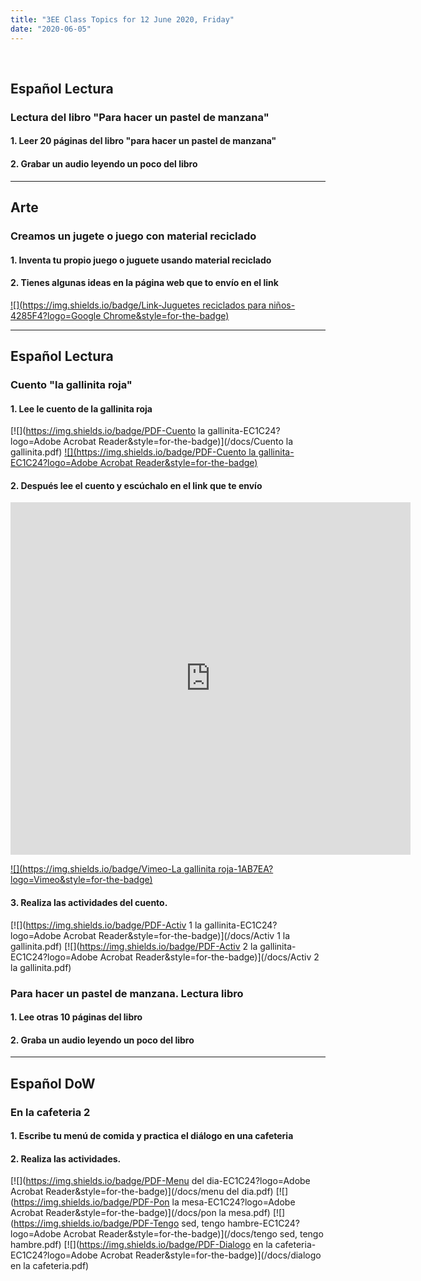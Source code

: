 ```yaml
---
title: "3EE Class Topics for 12 June 2020, Friday"
date: "2020-06-05"
---
```


&nbsp;

## Español Lectura

### Lectura del libro "Para hacer un pastel de manzana"

#### 1. Leer 20 páginas del libro "para hacer un pastel de manzana"

#### 2. Grabar un audio leyendo un poco del libro

<hr>

## Arte

### Creamos un jugete o juego con material reciclado

#### 1. Inventa tu propio juego o juguete usando material reciclado

#### 2. Tienes algunas ideas en la página web que to envío en el link

[![](https://img.shields.io/badge/Link-Juguetes reciclados para niños-4285F4?logo=Google Chrome&style=for-the-badge)](https://webdelmaestro.com/juguetes-reciclados-para-ninos/)

<hr>

## Español Lectura

### Cuento "la gallinita roja"

#### 1. Lee le cuento de la gallinita roja

[![](https://img.shields.io/badge/PDF-Cuento la gallinita-EC1C24?logo=Adobe Acrobat Reader&style=for-the-badge)](/docs/Cuento la gallinita.pdf)
[![](https://img.shields.io/badge/PDF-Cuento la gallinita-EC1C24?logo=Adobe Acrobat Reader&style=for-the-badge)](/docs/ES-T-T-574-The-Little-Red-Hen-Story-Spanish.pdf)

#### 2. Después lee el cuento y escúchalo en el link que te envío

<iframe src="https://player.vimeo.com/video/427913167" width="640" height="564" frameborder="0" allow="autoplay; fullscreen" allowfullscreen></iframe>

[![](https://img.shields.io/badge/Vimeo-La gallinita roja-1AB7EA?logo=Vimeo&style=for-the-badge)](https://vimeo.com/427913167)

<!---
[![](https://img.shields.io/badge/Link-La gallinita roja-4285F4?logo=Google Chrome&style=for-the-badge)](http://www.primerodecarlos.com/junio/lengua_libro_1/data/PAUTA/RECURSOS/recursos/10/01/visor.html)
--->

#### 3. Realiza las actividades del cuento.

[![](https://img.shields.io/badge/PDF-Activ 1 la gallinita-EC1C24?logo=Adobe Acrobat Reader&style=for-the-badge)](/docs/Activ 1 la gallinita.pdf) [![](https://img.shields.io/badge/PDF-Activ 2 la gallinita-EC1C24?logo=Adobe Acrobat Reader&style=for-the-badge)](/docs/Activ 2 la gallinita.pdf)

### Para hacer un pastel de manzana. Lectura libro

#### 1. Lee otras 10 páginas del libro

#### 2. Graba un audio leyendo un poco del libro

<hr>

## Español DoW

### En la cafeteria 2

#### 1. Escribe tu menú de comida y practica el diálogo en una cafeteria

#### 2. Realiza las actividades.

[![](https://img.shields.io/badge/PDF-Menu del dia-EC1C24?logo=Adobe Acrobat Reader&style=for-the-badge)](/docs/menu del dia.pdf) [![](https://img.shields.io/badge/PDF-Pon la mesa-EC1C24?logo=Adobe Acrobat Reader&style=for-the-badge)](/docs/pon la mesa.pdf) [![](https://img.shields.io/badge/PDF-Tengo sed, tengo hambre-EC1C24?logo=Adobe Acrobat Reader&style=for-the-badge)](/docs/tengo sed, tengo hambre.pdf) [![](https://img.shields.io/badge/PDF-Dialogo en la cafeteria-EC1C24?logo=Adobe Acrobat Reader&style=for-the-badge)](/docs/dialogo en la cafeteria.pdf)


<br/>
<br/>

